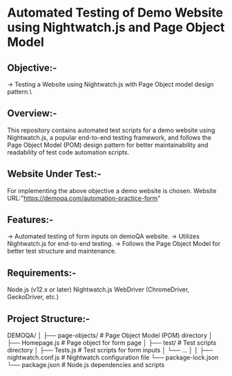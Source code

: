 # Automated Testing of Demo Website using Nightwatch.js and Page Object Model


## Objective:-
-> Testing a Website using Nightwatch.js with Page Object model design pattern.\


## Overview:-

This repository contains automated test scripts for a demo website using Nightwatch.js,
a popular end-to-end testing framework, and follows the Page Object Model (POM) design
pattern for better maintainability and readability of test code automation scripts.


## Website Under Test:-
For implementing the above objective a demo website is chosen.
Website URL:"https://demoqa.com/automation-practice-form"


## Features:-

-> Automated testing of form inputs on demoQA website.
-> Utilizes Nightwatch.js for end-to-end testing.
-> Follows the Page Object Model for better test structure and maintenance.

## Requirements:-

Node.js (v12.x or later)
Nightwatch.js
WebDriver (ChromeDriver, GeckoDriver, etc.)

## Project Structure:-

DEMOQA/
│
├── page-objects/                # Page Object Model (POM) directory
│   ├── Homepage.js       # Page object for form page
│
├── test/                # Test scripts directory
│   ├── Tests.js      # Test scripts for form inputs
│   └── ...
│
│
├── nightwatch.conf.js    # Nightwatch configuration file
└── package-lock.json          
└── package.json          # Node.js dependencies and scripts
